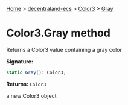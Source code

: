 [Home](./index) &gt; [decentraland-ecs](./decentraland-ecs.md) &gt; [Color3](./decentraland-ecs.color3.md) &gt; [Gray](./decentraland-ecs.color3.gray.md)

# Color3.Gray method

Returns a Color3 value containing a gray color

**Signature:**
```javascript
static Gray(): Color3;
```
**Returns:** `Color3`

a new Color3 object
